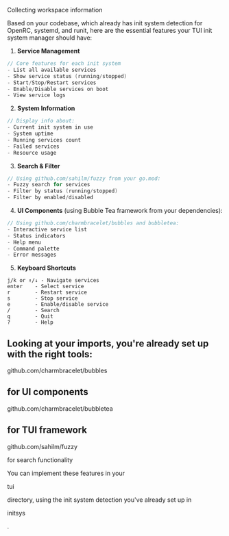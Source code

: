 Collecting workspace information

Based on your codebase, which already has init system detection for OpenRC, systemd, and runit, here are the essential features your TUI init system manager should have:

1. **Service Management**
```go
// Core features for each init system
- List all available services
- Show service status (running/stopped)
- Start/Stop/Restart services
- Enable/Disable services on boot
- View service logs
```

2. **System Information**
```go
// Display info about:
- Current init system in use
- System uptime
- Running services count
- Failed services
- Resource usage
```

3. **Search & Filter**
```go
// Using github.com/sahilm/fuzzy from your go.mod:
- Fuzzy search for services
- Filter by status (running/stopped)
- Filter by enabled/disabled
```

4. **UI Components** (using Bubble Tea framework from your dependencies):
```go
// Using github.com/charmbracelet/bubbles and bubbletea:
- Interactive service list
- Status indicators
- Help menu
- Command palette
- Error messages
```

5. **Keyboard Shortcuts**
```
j/k or ↑/↓ - Navigate services
enter    - Select service
r        - Restart service
s        - Stop service
e        - Enable/disable service
/        - Search
q        - Quit
?        - Help
```

Looking at your imports, you're already set up with the right tools:
- 

github.com/charmbracelet/bubbles

 for UI components
- 

github.com/charmbracelet/bubbletea

 for TUI framework
- 

github.com/sahilm/fuzzy

 for search functionality

You can implement these features in your 

tui

 directory, using the init system detection you've already set up in 

initsys

.